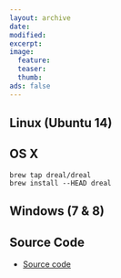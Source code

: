```yaml
---
layout: archive
date:
modified:
excerpt:
image:
  feature:
  teaser:
  thumb:
ads: false
---
```


Linux (Ubuntu 14)
-----------------

OS X
----

```
brew tap dreal/dreal
brew install --HEAD dreal
```

Windows (7 & 8)
---------------


Source Code
-----------

- [Source code](http://github.com/leanprover/lean/archive/master.zip)
